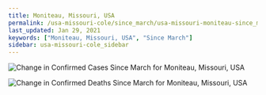 ```yaml
---
title: Moniteau, Missouri, USA
permalink: /usa-missouri-cole/since_march/usa-missouri-moniteau-since_march.html
last_updated: Jan 29, 2021
keywords: ["Moniteau, Missouri, USA", "Since March"]
sidebar: usa-missouri-cole_sidebar
---
```


![Change in Confirmed Cases Since March for Moniteau, Missouri, USA](/covid_tracker/images/graphs/usa-missouri-moniteau-delta_confirmed-since_march_graph.png)

![Change in Confirmed Deaths Since March for Moniteau, Missouri, USA](/covid_tracker/images/graphs/usa-missouri-moniteau-delta_deaths-since_march_graph.png)
